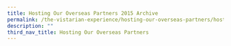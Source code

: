 ```yaml
---
title: Hosting Our Overseas Partners 2015 Archive
permalink: /the-vistarian-experience/hosting-our-overseas-partners/hosting-our-overseas-partners-2015-archive/
description: ""
third_nav_title: Hosting Our Overseas Partners
---
```

